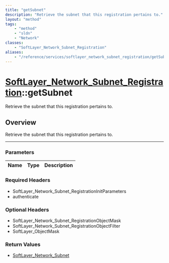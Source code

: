 ```yaml
---
title: "getSubnet"
description: "Retrieve the subnet that this registration pertains to."
layout: "method"
tags:
    - "method"
    - "sldn"
    - "Network"
classes:
    - "SoftLayer_Network_Subnet_Registration"
aliases:
    - "/reference/services/softlayer_network_subnet_registration/getSubnet"
---
```

# [SoftLayer_Network_Subnet_Registration](/reference/services/SoftLayer_Network_Subnet_Registration)::getSubnet


Retrieve the subnet that this registration pertains to.


## Overview 
Retrieve the subnet that this registration pertains to.

-----

### Parameters 
|Name | Type | Description |
| --- | --- | --- |


### Required Headers
* SoftLayer_Network_Subnet_RegistrationInitParameters
* authenticate


### Optional Headers
* SoftLayer_Network_Subnet_RegistrationObjectMask
* SoftLayer_Network_Subnet_RegistrationObjectFilter
* SoftLayer_ObjectMask

### Return Values
* <a href='/reference/datatypes/SoftLayer_Network_Subnet'>SoftLayer_Network_Subnet </a>




